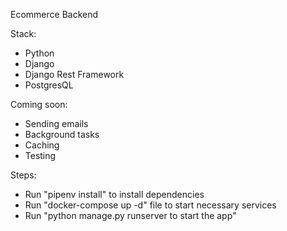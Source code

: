 Ecommerce Backend

Stack:
  * Python
  * Django
  * Django Rest Framework
  * PostgresQL

Coming soon:
  * Sending emails
  * Background tasks
  * Caching
  * Testing

Steps:
  * Run "pipenv install" to install dependencies
  * Run "docker-compose up -d" file to start necessary services
  * Run "python manage.py runserver to start the app"